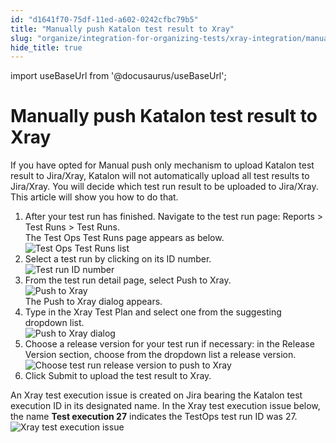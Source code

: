 ```yaml
---
id: "d1641f70-75df-11ed-a602-0242cfbc79b5"
title: "Manually push Katalon test result to Xray"
slug: "organize/integration-for-organizing-tests/xray-integration/manually-push-katalon-test-result-to-xray"
hide_title: true
---
```

import useBaseUrl from '@docusaurus/useBaseUrl';


# <a id="task-562" class="anchor_top_offset"/><a id="ariaid-title1" class="anchor_top_offset"/>Manually push Katalon test result to Xray

<section xmlns="http://www.w3.org/1999/xhtml" className="section context">If you have opted for <span className="ph uicontrol">Manual push only</span> mechanism to upload Katalon test result to Jira/Xray, Katalon will not automatically upload all test results to Jira/Xray. You will decide which test run result to be uploaded to Jira/Xray. This article will show you how to do that.</section> 
<ol xmlns="http://www.w3.org/1999/xhtml" className="ol steps"><li className="li step stepexpand"><span className="ph cmd">After your test run has finished. Navigate to the test run page: <span className="ph uicontrol">Reports</span> &gt; <span className="ph uicontrol">Test Runs</span> &gt; <span className="ph uicontrol">Test Runs</span>. </span><div className="itemgroup stepresult">The Test Ops Test Runs page appears as below. <img className="image" src={useBaseUrl("/d0ff1c10-75df-11ed-a602-0242cfbc79b5.png")} alt="Test Ops Test Runs list" /></div></li><li className="li step stepexpand"><span className="ph cmd">Select a test run by clicking on its <span className="ph uicontrol">ID</span> number. </span><div className="itemgroup info"><img className="image" src={useBaseUrl("/d177a770-75df-11ed-a602-0242cfbc79b5.png")} alt="Test run ID number" /></div></li><li className="li step stepexpand"><span className="ph cmd">From the test run detail page, select <span className="ph uicontrol">Push to Xray</span>.</span><div className="itemgroup info"><img className="image" src={useBaseUrl("/d1d94f70-75df-11ed-a602-0242cfbc79b5.png")} alt="Push to Xray" /></div><div className="itemgroup stepresult">The <span className="ph uicontrol">Push to Xray</span> dialog appears.</div></li><li className="li step stepexpand"><span className="ph cmd">Type in the <span className="ph uicontrol">Xray Test Plan</span> and select one from the suggesting dropdown list. </span><div className="itemgroup info"><img className="image" src={useBaseUrl("/d1dfdf20-75df-11ed-a602-0242cfbc79b5.png")} alt="Push to Xray dialog" /></div></li><li className="li step stepexpand"><span className="ph cmd">Choose a release version for your test run if necessary: in the <span className="ph uicontrol">Release Version</span> section, choose from the dropdown list a release version.<img className="image" width={700} src={useBaseUrl("/240e1260-a1e8-11ed-998d-0242cfbc79b5.png")} alt="Choose test run release version to push to Xray" /></span></li><li className="li step stepexpand"><span className="ph cmd">Click <span className="ph uicontrol">Submit</span> to upload the test result to Xray.</span></li></ol> 
<section xmlns="http://www.w3.org/1999/xhtml" className="section result">An Xray test execution issue is created on Jira bearing the Katalon test execution ID in its designated name. In the Xray test execution issue below, the name <strong className="ph b">Test execution 27</strong> indicates the TestOps test run ID was 27. <img className="image" src={useBaseUrl("/d197b290-75df-11ed-a602-0242cfbc79b5.png")} alt="Xray test execution issue" /></section> 
